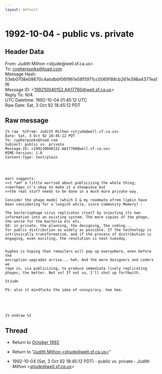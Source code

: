 ```yaml
---
layout: default
---
```


# 1992-10-04 - public vs. private

## Header Data

From: Judith Milhon \<stjude<span>@</span>well.sf.ca.us\><br>
To: cypherpunks@toad.com<br>
Message Hash: 53eb0708e08670c4abdbbf06f961e58f5971cc0069188cb261e398a4377ea1f6<br>
Message ID: \<199210040152.AA17760@well.sf.ca.us\><br>
Reply To: _N/A_<br>
UTC Datetime: 1992-10-04 01:45:12 UTC<br>
Raw Date: Sat, 3 Oct 92 18:45:12 PDT<br>

## Raw message

```
{% raw  %}From: Judith Milhon <stjude@well.sf.ca.us>
Date: Sat, 3 Oct 92 18:45:12 PDT
To: cypherpunks@toad.com
Subject: public vs. private
Message-ID: <199210040152.AA17760@well.sf.ca.us>
MIME-Version: 1.0
Content-Type: text/plain




marc suggests:
>>I *am* a little worried about publicizing the whole thing;
>>perhaps it's okay to make it a showpiece but
>>the real stuff needs to be done in a much more private way.

Consider the phage model (which I & my roommate efrem lipkin have
been considering for a longish while, since Community Memory) :

The bacteriophage virus replicates itself by injecting its own
information into an existing system. The more copies of the phage,
the worse for the bacteria etc etc. 
SO: in private, the planning, the designing, the coding...
for public distribution as widely as possible. If the technology is
intrinsically transformative, and if the process of distribution is
engaging, even exciting, the revolution is next tuesday.


hughes is hoping that remailers will pop up everywhere, even before the
encryption upgrades arrive... heh. And the more designers and coders we
rope in, via publicizing, to produce immediate lively replicating
phages, the better. Not so? If not so, I'll shut up forthwith.

StJude

PS: also it mindfucks the idea of conspiracy. hee hee.





{% endraw %}
```

## Thread

+ Return to [October 1992](/archive/1992/10)

+ Return to "[Judith Milhon <stjude<span>@</span>well.sf.ca.us>](/author/judith_milhon_stjude_at_well_sf_ca_us_)"

+ 1992-10-04 (Sat, 3 Oct 92 18:45:12 PDT) - public vs. private - _Judith Milhon \<stjude@well.sf.ca.us\>_

